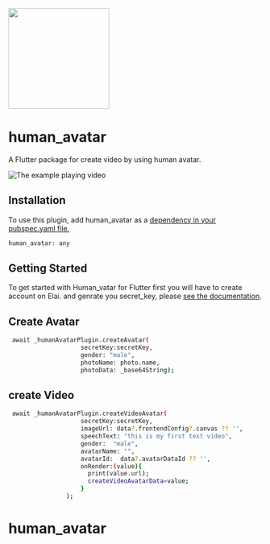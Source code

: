 [<img src="https://raw.githubusercontent.com/firebase/flutterfire/master/resources/flutter_favorite.png" width="200" />](https://flutter.dev/docs/development/packages-and-plugins/favorites)

# human_avatar

A  Flutter package for create video by using human avatar.

![The example playing video](https://github.com/MobilyteApps/human_avatar/docs/human_video.gif?raw=true)

## Installation

To use this plugin, add human_avatar as a [dependency in your pubspec.yaml file.](https://flutter.dev/docs/development/packages-and-plugins/using-packages)

```bash
human_avatar: any
```

## Getting Started

To get started with Human_vatar for Flutter first you will have to create account on Elai. and genrate you secret_key, please [see the documentation](https://app.elai.io/signup).

## Create Avatar

```bash
 await _humanAvatarPlugin.createAvatar(
                    secretKey:secretKey,
                    gender: "male",
                    photoName: photo.name,
                    photoData: _base64String);
```

## create Video
```bash
 await _humanAvatarPlugin.createVideoAvatar(
                    secretKey:secretKey,
                    imageUrl: data?.frontendConfig?.canvas ?? '',
                    speechText: "this is my first text video",
                    gender:  "male",
                    avatarName: "",
                    avatarId:  data?.avatarDataId ?? '',
                    onRender:(value){
                      print(value.url);
                      createVideoAvatarData=value;
                    }
                );
```



# human_avatar
